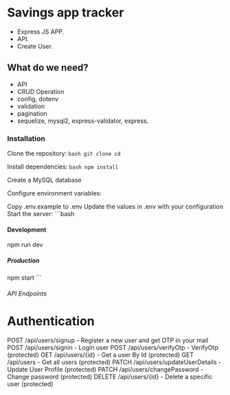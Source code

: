 # Savings app tracker

- Express JS APP.
- API.
- Create User.

## What do we need?

- API
- CRUD Operation
- config, dotenv
- validation
- pagination
- sequelize, mysql2, express-validator, express.

### Installation

Clone the repository: `bash git clone cd `

Install dependencies: `bash npm install `

Create a MySQL database

Configure environment variables:

Copy .env.example to .env
Update the values in .env with your configuration
Start the server: ```bash

#### Development

npm run dev

##### Production

npm start ```

###### API Endpoints

# Authentication

POST /api/users/signup - Register a new user and get OTP in your mail
POST /api/users/signin - Login user 
POST /api/users/verifyOtp - VerifyOtp (protected)
GET /api/users/{id} - Get a user By Id (protected)
GET /api/users - Get all users (protected)
PATCH /api/users/updateUserDetails  - Update User Profile (protected) 
PATCH /api/users/changePassword - Change password (protected)
DELETE  /api/users/{id}  - Delete a specific user (protected)

